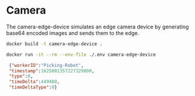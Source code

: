 # Camera
The camera-edge-device simulates an edge camera device by generating base64 encoded images and sends them to the edge.

```bash
docker build -t camera-edge-device .
```

```bash
docker run -it --rm --env-file ./.env camera-edge-device
```

 ```JSON
  {"workerID":"Picking-Robot",
  "timestamp":1625001357227329800,
  "type":0,
  "timeDelta":449400,
  "timeDeltaType":0}
 ```
